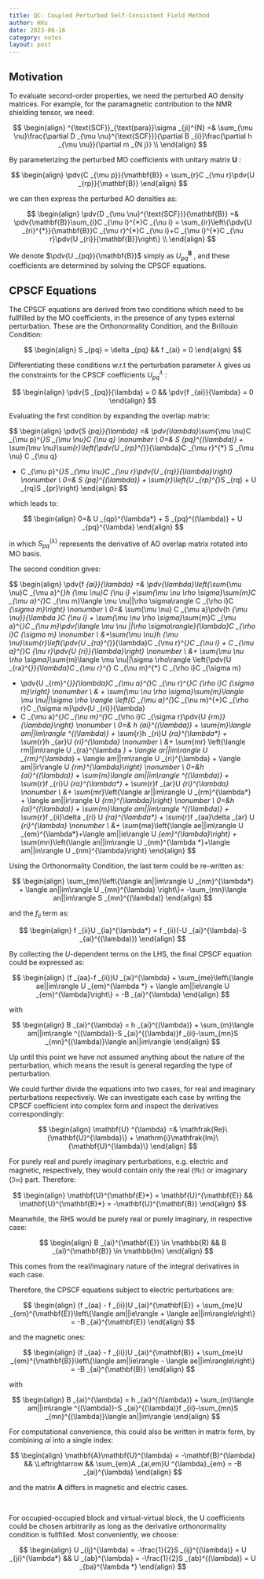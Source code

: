 ```yaml
---
title: QC- Coupled Perturbed Self-Consistent Field Method
author: HXu
date: 2023-06-16
category: notes
layout: post
---
```


## Motivation

To evaluate second-order properties, we need the perturbed AO density matrices. For example,
for the paramagnetic contribution to the NMR shielding tensor, we need:

$$
\begin{align}
  ^{\text{SCF}}_{\text{para}}\sigma _{ji}^{N} =& \sum_{\mu \nu}\frac{\partial D _{\mu \nu}^{\text{SCF}}}{\partial B _{i}}\frac{\partial h _{\mu \nu}}{\partial m _{N j}} \\
\end{align}
$$

By parameterizing the perturbed MO coefficients with unitary matrix $\mathbf{U}$ :

$$
\begin{align}
  \pdv{C _{\mu p}}{\mathbf{B}} = \sum_{r}C _{\mu r}\pdv{U _{rp}}{\mathbf{B}}
\end{align} 
$$

we can then express the perturbed AO densities as:

$$
\begin{align}
  \pdv{D _{\mu \nu}^{\text{SCF}}}{\mathbf{B}} =& \pdv{\mathbf{B}}\sum_{i}C _{\mu i}^{*}C _{\nu i}
  = \sum_{ir}\left\{\pdv{U _{ri}^{*}}{\mathbf{B}}C _{\mu r}^{*}C _{\nu i}+C _{\mu i}^{*}C _{\nu r}\pdv{U _{ri}}{\mathbf{B}}\right\} \\
\end{align}
$$

We denote $\pdv{U _{pq}}{\mathbf{B}}$ simply as $U _{pq}^{\mathbf{B}}$ , and these coefficients are determined by solving the CPSCF equations.

## CPSCF Equations

The CPSCF equations are derived from two conditions which need to be fullfilled by
the MO coefficients, in the presence of any types external perturbation.
These are the Orthonormality Condition, and the Brillouin Condition:

$$
\begin{align}
  S _{pq} = \delta _{pq} && f _{ai} = 0
\end{align}
$$

Differentiating these conditions w.r.t the perturbation parameter $\lambda$ gives us the constraints for the CPSCF coefficients $U _{pq}^{\lambda}$ :

$$
\begin{align}
  \pdv{S _{pq}}{\lambda} = 0 && \pdv{f _{ai}}{\lambda} = 0
\end{align}
$$

Evaluating the first condition by expanding the overlap matrix:

$$
\begin{align}
  \pdv{S _{pq}}{\lambda} =& \pdv{\lambda}\sum_{\mu \nu}C _{\mu p}^{*}S _{\mu \nu}C _{\nu q} \nonumber \\
  0=& S _{pq}^{(\lambda)} + \sum_{\mu \nu}\sum_{r}\left\{\pdv{U _{rp}^{*}}{\lambda}C _{\mu r}^{*} S _{\mu \nu} C _{\nu q}
  + C _{\mu p}^{*}S _{\mu \nu}C _{\nu r}\pdv{U _{rq}}{\lambda}\right\} \nonumber \\
  0=& S _{pq}^{(\lambda)} + \sum_{r}\left\{U _{rp}^{*}S _{rq} + U _{rq}S _{pr}\right\}
\end{align}
$$

which leads to:

$$
\begin{align}
  0=& U _{qp}^{\lambda*} + S _{pq}^{(\lambda)} + U _{pq}^{\lambda}
\end{align}
$$

in which $S ^{(\lambda)}_{pq}$ represents the derivative of AO overlap matrix rotated into MO basis.

The second condition gives:

$$
\begin{align}
  \pdv{f _{ai}}{\lambda} =& \pdv{\lambda}\left\{\sum_{\mu \nu}C _{\mu a}^{*}h _{\mu \nu}C _{\nu i}
  +\sum_{\mu \nu \rho \sigma}\sum_{m}C _{\mu a}^{*}C _{\nu m}\langle \mu \nu||\rho \sigma\rangle C _{\rho i}C _{\sigma m}\right\} \nonumber \\
  0=& \sum_{\mu \nu} C _{\mu a}\pdv{h _{\mu \nu}}{\lambda }C _{\nu i} + \sum_{\mu \nu \rho \sigma}\sum_{m}C _{\mu a}^{*}C _{\nu m}\pdv{\langle \mu \nu ||\rho \sigma\rangle}{\lambda}C _{\rho i}C _{\sigma m} \nonumber \\
   &+\sum_{\mu \nu}h _{\mu \nu}\sum_{r}\left\{\pdv{U _{ra}^{*}}{\lambda}C _{\mu r}^{*}C _{\nu i} + C _{\mu a}^{*}C _{\nu r}\pdv{U _{ri}}{\lambda}\right\} \nonumber \\
   &+ \sum_{\mu \nu \rho \sigma}\sum_{m}\langle \mu \nu||\sigma \rho\rangle \left\{\pdv{U _{ra}^{*}}{\lambda}C _{\mu r}^{*} C _{\nu m}^{*} C _{\rho i}C _{\sigma m}
   + \pdv{U _{rm}^{*}}{\lambda}C _{\mu a}^{*}C _{\nu r}^{*}C _{\rho i}C _{\sigma m}\right\} \nonumber \\
   & + \sum_{\mu \nu \rho \sigma}\sum_{m}\langle \mu \nu||\sigma \rho \rangle \left\{C _{\mu a}^{*}C _{\nu m}^{*}C _{\rho r}C _{\sigma m}\pdv{U _{ri}}{\lambda}
   + C _{\mu a}^{*}C _{\nu m}^{*}C _{\rho i}C _{\sigma r}\pdv{U _{rm}}{\lambda}\right\} \nonumber \\
  0=& h _{ai}^{(\lambda)} + \sum_{m}\langle am||im\rangle ^{(\lambda)} + \sum_{r}h _{ri}U _{ra}^{\lambda*} + \sum_{r}h _{ar}U _{ri}^{\lambda} \nonumber \\
  &+ \sum_{mr} \left\{\langle rm||im\rangle U _{ra}^{\lambda *} + \langle ar||im\rangle U _{rm}^{\lambda*} + \langle am||rm\rangle U _{ri}^{\lambda} + \langle am||ir\rangle U _{rm}^{\lambda}\right\} \nonumber \\
  0=&h _{ai}^{(\lambda)} + \sum_{m}\langle am||im\rangle ^{(\lambda)} + \sum_{r}f _{ri}U _{ra}^{\lambda*} + \sum_{r}f _{ar}U _{ri}^{\lambda} \nonumber \\
  &+ \sum_{mr}\left\{\langle ar||im\rangle U _{rm}^{\lambda*} + \langle am||ir\rangle U _{rm}^{\lambda}\right\} \nonumber \\
  0=&h _{ai}^{(\lambda)} + \sum_{m}\langle am||im\rangle ^{(\lambda)} + \sum_{r}f _{ii}\delta _{ri} U _{ra}^{\lambda*} + \sum_{r}f _{aa}\delta _{ar} U _{ri}^{\lambda} \nonumber \\
  &+ \sum_{me}\left\{\langle ae||im\rangle U _{em}^{\lambda*}+\langle am||ie\rangle U _{em}^{\lambda}\right\} + \sum_{mn}\left\{\langle an||im\rangle U _{nm}^{\lambda *}+\langle am||in\rangle U _{nm}^{\lambda}\right\}
\end{align}
$$

Using the Orthonormality Condition, the last term could be re-written as:

$$
\begin{align}
  \sum_{mn}\left\{\langle an||im\rangle U _{nm}^{\lambda*} + \langle an||im\rangle U _{mn}^{\lambda} \right\}= -\sum_{mn}\langle an||im\rangle S _{mn}^{(\lambda)}
\end{align}
$$

and the $f _{ii}$ term as:

$$
\begin{align}
  f _{ii}U _{ia}^{\lambda*} = f _{ii}(-U _{ai}^{\lambda}-S _{ai}^{(\lambda)})
\end{align}
$$

By collecting the $U$-dependent terms on the LHS, the final CPSCF equation could be expressed as:

$$
\begin{align}
  (f _{aa}-f _{ii})U _{ai}^{\lambda} + \sum_{me}\left\{\langle ae||im\rangle U _{em}^{\lambda *} + \langle am||ie\rangle U _{em}^{\lambda}\right\} = -B _{ai}^{\lambda}
\end{align}
$$

with

$$
\begin{align}
  B _{ai}^{\lambda} = h _{ai}^{(\lambda)} + \sum_{m}\langle am||im\rangle ^{(\lambda)}-S _{ai}^{(\lambda)}f _{ii}-\sum_{mn}S _{mn}^{(\lambda)}\langle an||im\rangle
\end{align}
$$

Up until this point we have not assumed anything about the nature of the perturbation, which means the result is general regarding the type of perturbation.  

We could further divide the equations into two cases, for real and imaginary perturbations respectively.
We can investigate each case by writing the CPSCF coefficient into complex form and inspect the derivatives correspondingly:

$$
\begin{align}
  \mathbf{U} ^{\lambda} =& \mathfrak{Re}\{\mathbf{U}^{\lambda}\} + \mathrm{i}\mathfrak{Im}\{\mathbf{U}^{\lambda}\}
\end{align}
$$

For purely real and purely imaginary perturbations, e.g. electric and magnetic, respectively, they would contain only the real $(\mathfrak{Re})$ or imaginary $(\mathfrak{Im})$ part.
Therefore:

$$
\begin{align}
  \mathbf{U}^{\mathbf{E}*} = \mathbf{U}^{\mathbf{E}} && \mathbf{U}^{\mathbf{B}*} = -\mathbf{U}^{\mathbf{B}}
\end{align}
$$

Meanwhile, the RHS would be purely real or purely imaginary, in respective case:

$$
\begin{align}
  B _{ai}^{\mathbf{E}} \in \mathbb{R} && B _{ai}^{\mathbf{B}} \in \mathbb{Im}
\end{align}
$$

This comes from the real/imaginary nature of the integral derivatives in each case.  

Therefore, the CPSCF equations subject to electric perturbations are:

$$
\begin{align}
  (f _{aa} - f _{ii})U _{ai}^{\mathbf{E}} + \sum_{me}U _{em}^{\mathbf{E}}\left\{\langle am||ie\rangle + \langle ae||im\rangle\right\} = -B _{ai}^{\mathbf{E}}
\end{align}
$$

and the magnetic ones:

$$
\begin{align}
  (f _{aa} - f _{ii})U _{ai}^{\mathbf{B}} + \sum_{me}U _{em}^{\mathbf{B}}\left\{\langle am||ie\rangle - \langle ae||im\rangle\right\} = -B _{ai}^{\mathbf{B}}
\end{align}
$$

with

$$
\begin{align}
  B _{ai}^{\lambda} = h _{ai}^{(\lambda)} + \sum_{m}\langle am||im\rangle ^{(\lambda)}-S _{ai}^{(\lambda)}f _{ii}-\sum_{mn}S _{mn}^{(\lambda)}\langle an||im\rangle
\end{align}
$$

For computational convenience, this could also be written in matrix form, by combining $ai$ into a single index:

$$
\begin{align}
  \mathbf{A}\mathbf{U}^{\lambda} = -\mathbf{B}^{\lambda} && \Leftrightarrow && \sum_{em}A _{ai,em}U ^{\lambda}_{em} = -B _{ai}^{\lambda}
\end{align}
$$

and the matrix $\mathbf{A}$ differs in magnetic and electric cases.  

<br/>

For occupied-occupied block and virtual-virtual block, the U coefficients could be chosen arbitrarily as long as the derivative orthonormality condition is fullfilled.
Most conveniently, we choose:

$$
\begin{align}
  U _{ij}^{\lambda} = -\frac{1}{2}S _{ij}^{(\lambda)} = U _{ji}^{\lambda*} && U _{ab}^{\lambda} = -\frac{1}{2}S _{ab}^{(\lambda)} = U _{ba}^{\lambda *}
\end{align}
$$
